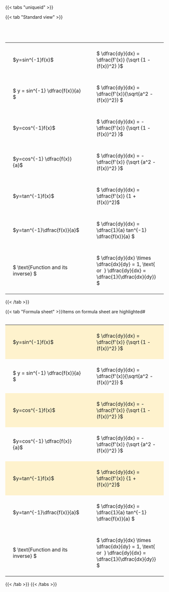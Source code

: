---
---

{{< tabs "uniqueid" >}}

{{< tab "Standard view" >}}

#  
<br>
<style type="text/css">
#T_9acb1 th.col_heading {
  text-align: left;
  font-size: 1em;
}
#T_9acb1 td {
  text-align: left;
  font-size: 1em;
  padding: 1.5em;
}
#T_9acb1_row0_col0, #T_9acb1_row1_col0, #T_9acb1_row2_col0, #T_9acb1_row3_col0, #T_9acb1_row4_col0, #T_9acb1_row5_col0, #T_9acb1_row6_col0 {
  width: 300px;
  white-space: pre-wrap;
}
#T_9acb1_row0_col1, #T_9acb1_row1_col1, #T_9acb1_row2_col1, #T_9acb1_row3_col1, #T_9acb1_row4_col1, #T_9acb1_row5_col1, #T_9acb1_row6_col1 {
  width: 400px;
  white-space: pre-wrap;
}
</style>
<table id="T_9acb1">
  <thead>
  </thead>
  <tbody>
    <tr>
      <td id="T_9acb1_row0_col0" class="data row0 col0" >$y=sin^{-1}f(x)$</td>
      <td id="T_9acb1_row0_col1" class="data row0 col1" >$ \dfrac{dy}{dx} = \dfrac{f'(x)} {\sqrt {1 - (f(x))^2} }$</td>
    </tr>
    <tr>
      <td id="T_9acb1_row1_col0" class="data row1 col0" >$ y = sin^{-1} \dfrac{f(x)}{a} $</td>
      <td id="T_9acb1_row1_col1" class="data row1 col1" >$ \dfrac{dy}{dx} = \dfrac{f'(x)}{\sqrt{a^2 - (f(x))^2}} $</td>
    </tr>
    <tr>
      <td id="T_9acb1_row2_col0" class="data row2 col0" >$y=cos^{-1}f(x)$</td>
      <td id="T_9acb1_row2_col1" class="data row2 col1" >$ \dfrac{dy}{dx} = - \dfrac{f'(x)} {\sqrt {1 - (f(x))^2} }$</td>
    </tr>
    <tr>
      <td id="T_9acb1_row3_col0" class="data row3 col0" >$y=cos^{-1} \dfrac{f(x)}{a}$</td>
      <td id="T_9acb1_row3_col1" class="data row3 col1" >$ \dfrac{dy}{dx} = - \dfrac{f'(x)} {\sqrt {a^2 - (f(x))^2} }$</td>
    </tr>
    <tr>
      <td id="T_9acb1_row4_col0" class="data row4 col0" >$y=tan^{-1}f(x)$</td>
      <td id="T_9acb1_row4_col1" class="data row4 col1" >$ \dfrac{dy}{dx} = \dfrac{f'(x)} {1 + (f(x))^2}$</td>
    </tr>
    <tr>
      <td id="T_9acb1_row5_col0" class="data row5 col0" >$y=tan^{-1}\dfrac{f(x)}{a}$</td>
      <td id="T_9acb1_row5_col1" class="data row5 col1" >$ \dfrac{dy}{dx} =  \dfrac{1}{a} tan^{-1} \dfrac{f(x)}{a} $</td>
    </tr>
    <tr>
      <td id="T_9acb1_row6_col0" class="data row6 col0" >$ \text{Function and its inverse} $</td>
      <td id="T_9acb1_row6_col1" class="data row6 col1" >$ \dfrac{dy}{dx} \times \dfrac{dx}{dy} = 1, \text{  or  } \dfrac{dy}{dx} = \dfrac{1}{\dfrac{dx}{dy}} $</td>
    </tr>
  </tbody>
</table>
{{< /tab >}}

{{< tab "Formula sheet" >}}Items on formula sheet are highlighted#  
<br>
<style type="text/css">
#T_5d997 th.col_heading {
  text-align: left;
  font-size: 1em;
}
#T_5d997 td {
  text-align: left;
  font-size: 1em;
  padding: 1.5em;
}
#T_5d997_row0_col0, #T_5d997_row2_col0, #T_5d997_row4_col0 {
  width: 300px;
  background-color: rgba(255,194,10, 0.2);
  white-space: pre-wrap;
}
#T_5d997_row0_col1, #T_5d997_row2_col1, #T_5d997_row4_col1 {
  width: 400px;
  background-color: rgba(255,194,10, 0.2);
  white-space: pre-wrap;
}
#T_5d997_row1_col0, #T_5d997_row3_col0, #T_5d997_row5_col0, #T_5d997_row6_col0 {
  width: 300px;
  white-space: pre-wrap;
}
#T_5d997_row1_col1, #T_5d997_row3_col1, #T_5d997_row5_col1, #T_5d997_row6_col1 {
  width: 400px;
  white-space: pre-wrap;
}
</style>
<table id="T_5d997">
  <thead>
  </thead>
  <tbody>
    <tr>
      <td id="T_5d997_row0_col0" class="data row0 col0" >$y=sin^{-1}f(x)$</td>
      <td id="T_5d997_row0_col1" class="data row0 col1" >$ \dfrac{dy}{dx} = \dfrac{f'(x)} {\sqrt {1 - (f(x))^2} }$</td>
    </tr>
    <tr>
      <td id="T_5d997_row1_col0" class="data row1 col0" >$ y = sin^{-1} \dfrac{f(x)}{a} $</td>
      <td id="T_5d997_row1_col1" class="data row1 col1" >$ \dfrac{dy}{dx} = \dfrac{f'(x)}{\sqrt{a^2 - (f(x))^2}} $</td>
    </tr>
    <tr>
      <td id="T_5d997_row2_col0" class="data row2 col0" >$y=cos^{-1}f(x)$</td>
      <td id="T_5d997_row2_col1" class="data row2 col1" >$ \dfrac{dy}{dx} = - \dfrac{f'(x)} {\sqrt {1 - (f(x))^2} }$</td>
    </tr>
    <tr>
      <td id="T_5d997_row3_col0" class="data row3 col0" >$y=cos^{-1} \dfrac{f(x)}{a}$</td>
      <td id="T_5d997_row3_col1" class="data row3 col1" >$ \dfrac{dy}{dx} = - \dfrac{f'(x)} {\sqrt {a^2 - (f(x))^2} }$</td>
    </tr>
    <tr>
      <td id="T_5d997_row4_col0" class="data row4 col0" >$y=tan^{-1}f(x)$</td>
      <td id="T_5d997_row4_col1" class="data row4 col1" >$ \dfrac{dy}{dx} = \dfrac{f'(x)} {1 + (f(x))^2}$</td>
    </tr>
    <tr>
      <td id="T_5d997_row5_col0" class="data row5 col0" >$y=tan^{-1}\dfrac{f(x)}{a}$</td>
      <td id="T_5d997_row5_col1" class="data row5 col1" >$ \dfrac{dy}{dx} =  \dfrac{1}{a} tan^{-1} \dfrac{f(x)}{a} $</td>
    </tr>
    <tr>
      <td id="T_5d997_row6_col0" class="data row6 col0" >$ \text{Function and its inverse} $</td>
      <td id="T_5d997_row6_col1" class="data row6 col1" >$ \dfrac{dy}{dx} \times \dfrac{dx}{dy} = 1, \text{  or  } \dfrac{dy}{dx} = \dfrac{1}{\dfrac{dx}{dy}} $</td>
    </tr>
  </tbody>
</table>
{{< /tab >}}
{{< /tabs >}}